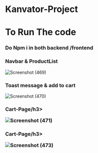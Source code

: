 # Kanvator-Project

<h1>To Run The code  </h1>
<h3>Do Npm i in both backend /frontend </h3>


<h3>Navbar & ProductList</h3>

![Screenshot (469)](https://github.com/Shahid0143/Kanvator-Project/assets/112757232/b3ec5585-3482-4b86-b03d-190233d5a5ff)


<h3>Toast message & add to cart</h3>

![Screenshot (470)](https://github.com/Shahid0143/Kanvator-Project/assets/112757232/ab5c2b8f-892e-4b4f-aded-9dddf2c6dd1a)


<h3>Cart-Page/h3>

![Screenshot (471)](https://github.com/Shahid0143/Kanvator-Project/assets/112757232/75564295-2f89-4c2b-ba36-02d3a20d9279)

<h3>Cart-Page/h3>

![Screenshot (473)](https://github.com/Shahid0143/Kanvator-Project/assets/112757232/f419d9e9-42cc-48f9-9ed2-1081a438fcce)
